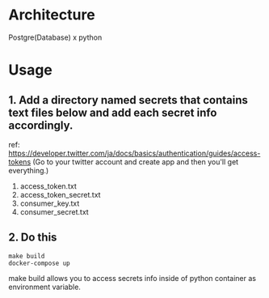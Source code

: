 
# Architecture
Postgre(Database) x python


# Usage

## 1. Add a directory named secrets that contains text files below and add each secret info accordingly.
ref: https://developer.twitter.com/ja/docs/basics/authentication/guides/access-tokens
(Go to your twitter account and create app and then you'll get everything.)

1. access_token.txt
2. access_token_secret.txt
3. consumer_key.txt
4. consumer_secret.txt

## 2. Do this
```shell script
make build
docker-compose up
```

make build allows you to access secrets info inside of python container as
environment variable.
